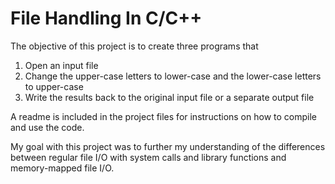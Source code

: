 # File Handling In C/C++
The objective of this project is to create three programs that 
1. Open an input file
2. Change the upper-case letters to lower-case and the lower-case letters to upper-case
3. Write the results back to the original input file or a separate output file

A readme is included in the project files for instructions on how to compile and use the code.

My goal with this project was to further my understanding of the differences between regular file I/O with system calls and library functions and memory-mapped file I/O.




